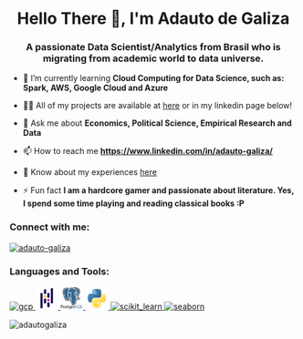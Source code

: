 <h1 align="center">Hello There 👋, I'm Adauto de Galiza</h1>
<h3 align="center">A passionate Data Scientist/Analytics from Brasil who is migrating from academic world to data universe.</h3>

- 🌱 I’m currently learning **Cloud Computing for Data Science, such as: Spark, AWS, Google Cloud and Azure**

- 👨‍💻 All of my projects are available at [here](https://adautogaliza.wixsite.com/portfolio) or in my linkedin page below!

- 💬 Ask me about **Economics, Political Science, Empirical Research and Data**

- 📫 How to reach me **https://www.linkedin.com/in/adauto-galiza/**

- 📄 Know about my experiences [here](https://drive.google.com/file/d/1Fw4Bk4uaalpMFFkDni3F7tEwRSdHJuf7/view?usp=sharing)

- ⚡ Fun fact **I am a hardcore gamer and passionate about literature. Yes, I spend some time playing and reading classical books :P**

<h3 align="left">Connect with me:</h3>
<p align="left">
<a href="https://linkedin.com/in/adauto-galiza" target="blank"><img align="center" src="https://raw.githubusercontent.com/rahuldkjain/github-profile-readme-generator/master/src/images/icons/Social/linked-in-alt.svg" alt="adauto-galiza" height="30" width="40" /></a>
</p>

<h3 align="left">Languages and Tools:</h3>
<p align="left"> <a href="https://cloud.google.com" target="_blank" rel="noreferrer"> <img src="https://www.vectorlogo.zone/logos/google_cloud/google_cloud-icon.svg" alt="gcp" width="40" height="40"/> </a> <a href="https://pandas.pydata.org/" target="_blank" rel="noreferrer"> <img src="https://raw.githubusercontent.com/devicons/devicon/2ae2a900d2f041da66e950e4d48052658d850630/icons/pandas/pandas-original.svg" alt="pandas" width="40" height="40"/> </a> <a href="https://www.postgresql.org" target="_blank" rel="noreferrer"> <img src="https://raw.githubusercontent.com/devicons/devicon/master/icons/postgresql/postgresql-original-wordmark.svg" alt="postgresql" width="40" height="40"/> </a> <a href="https://www.python.org" target="_blank" rel="noreferrer"> <img src="https://raw.githubusercontent.com/devicons/devicon/master/icons/python/python-original.svg" alt="python" width="40" height="40"/> </a> <a href="https://scikit-learn.org/" target="_blank" rel="noreferrer"> <img src="https://upload.wikimedia.org/wikipedia/commons/0/05/Scikit_learn_logo_small.svg" alt="scikit_learn" width="40" height="40"/> </a> <a href="https://seaborn.pydata.org/" target="_blank" rel="noreferrer"> <img src="https://seaborn.pydata.org/_images/logo-mark-lightbg.svg" alt="seaborn" width="40" height="40"/> </a> </p>

<p><img align="center" src="https://github-readme-stats.vercel.app/api/top-langs?username=adautogaliza&show_icons=true&locale=en&layout=compact" alt="adautogaliza" /></p>

